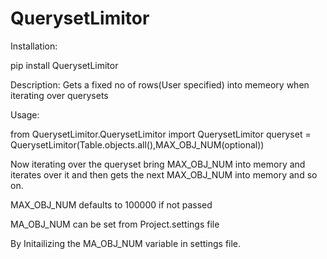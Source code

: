 # QuerysetLimitor

Installation:

pip install QuerysetLimitor

Description:
Gets a fixed no of rows(User specified) into memeory when iterating over querysets

Usage:

from QuerysetLimitor.QuerysetLimitor import QuerysetLimitor
queryset = QuerysetLimitor(Table.objects.all(),MAX_OBJ_NUM(optional))

Now iterating over the queryset bring MAX_OBJ_NUM into memory and iterates over
it and then gets the next MAX_OBJ_NUM into memory and so on.

MAX_OBJ_NUM defaults to 100000 if not passed

MA_OBJ_NUM can be set from Project.settings file

By Initailizing the MA_OBJ_NUM variable in settings file.


